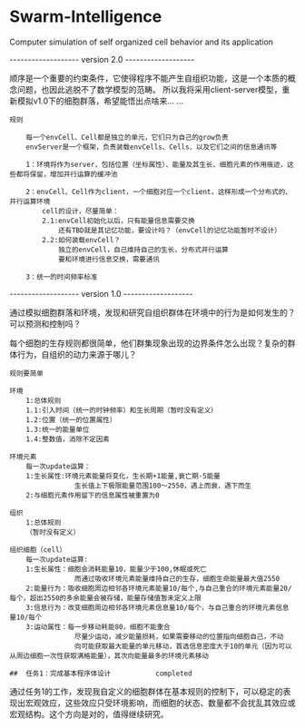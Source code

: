 # Swarm-Intelligence
Computer simulation of self organized cell behavior and its application


-------------------   version 2.0   -------------------

顺序是一个重要的约束条件，它使得程序不能产生自组织功能，这是一个本质的概念问题，也因此逃脱不了数学模型的范畴。
所以我将采用client-server模型，重新模拟v1.0下的细胞群落，希望能悟出点啥来... ...

    规则

        每一个envCell、Cell都是独立的单元，它们只为自己的grow负责
        envServer是一个框架，负责装载envCells、Cells、以及它们之间的信息通讯等

        1：环境将作为server，包括位置（坐标属性）、能量及其生长、细胞元素的作用痕迹，这些都将保留，增加并行运算的缓冲池
    
        2：envCell、Cell作为client，一个细胞对应一个client，这样形成一个分布式的、并行运算环境
            cell的设计，尽量简单：
            2.1:envCell初始化以后，只有能量信息需要交换
                还有TBD就是其记忆功能，要设计吗？（envCell的记忆功能暂时不设计）
            2.2:如何装载envCell？
                独立的envCell，自己维持自己的生长，分布式并行运算
                要和环境进行信息交换，需要通讯
    
        3：统一的时间频率标准

-------------------   version 1.0   -------------------

通过模拟细胞群落和环境，发现和研究自组织群体在环境中的行为是如何发生的？可以预测和控制吗？

每个细胞的生存规则都很简单，他们群集现象出现的边界条件怎么出现？复杂的群体行为，自组织的动力来源于哪儿？


    规则要简单

    环境
        1:总体规则
        1.1:引入时间（统一的时钟频率）和生长周期（暂时没有定义）
        1.2:位置（统一的位置属性）
        1.3:统一的能量单位
        1.4:整数值，消除不定因素

    环境元素
        每一次update运算：
        1:生长属性:环境元素能量将变化，生长期+1能量,衰亡期-5能量
                    生长值上下极限能量范围100～2550，遇上而衰，遇下而生
        2:与细胞元素作用留下的信息属性被重置为0

    组织
        1:总体规则
        （暂时没有定义）

    组织细胞（cell）
        每一次update运算:
        1:生长属性：细胞会消耗能量10，能量少于100,休眠或死亡
                    而通过吸收环境元素能量维持自己的生存，细胞生命能量最大值2550
        2:能量行为：吸收细胞周边相邻各环境元素能量10/每个,与自己重合的环境元素能量20/每个，超出2550的多余能量会被存储，能量存储值暂未定义上限
        3:信息行为：改变细胞周边相邻各环境元素信息量10/每个，与自己重合的环境元素信息量10/每个
        3:运动属性：每一步移动耗能80，细胞不能重合
                    尽量少运动，减少能量损耗，如果需要移动的位置指向细胞自己，不动
                    向可能获取最大能量的单元移动，首选信息密度大于10的单元（因为可以从周边细胞一次性获取满格能量），其次向能量最多的环境元素移动

    ##  任务1：完成基本程序体设计           completed


通过任务1的工作，发现我自定义的细胞群体在基本规则的控制下，可以稳定的表现出宏观效应，这些效应只受环境影响，而细胞的状态、数量都不会扰乱其效应或宏观结构。这个方向是对的，值得继续研究。
